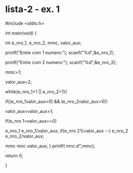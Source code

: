 # lista-2 - ex. 1

#include <stdio.h>

int main(void) {

int e_nro_1, e_nro_2, mmc, valor_aux;

printf("Entre com 1 numero:");
 scanf("%d",&e_nro_1);

printf("Entre com 2 numero:"); 
scanf("%d",&e_nro_2);

mmc=1;

valor_aux=2;

while(e_nro_1>1 || e_nro_2>1){

if((e_nro_1valor_aux>0) && (e_nro_2valor_aux>0))

valor_aux=valor_aux+1;

If(e_nro 1=valor_aux==0)

e_nro_1 e_nro_1/valor_aux; 
if(e_nro 2%valor_aux --)
 e_nro_2 e_nro_2/valor_aux;

mmc mnc valor_aux;
}
printf( mnc:d\",mmc);

return 0;

}
